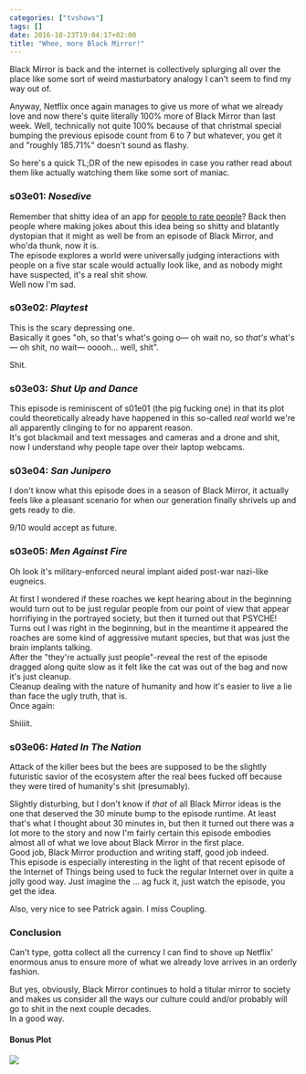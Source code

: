 ```yaml
---
categories: ["tvshows"]
tags: []
date: 2016-10-23T19:04:17+02:00
title: "Whee, more Black Mirror!"
---
```


Black Mirror is back and the internet is collectively splurging all over the place like some sort of weird masturbatory analogy I can't seem to find my way out of.  

Anyway, Netflix once again manages to give us more of what we already love and now there's quite literally 100% more of Black Mirror than last week. Well, technically not quite 100% because of that christmal special bumping the previous episode count from 6 to 7 but whatever, you get it and "roughly 185.71%" doesn't sound as flashy.

So here's a quick TL;DR of the new episodes in case you rather read about them like actually watching them like some sort of maniac.

### s03e01: *Nosedive*

Remember that shitty idea of an app for [people to rate people](https://techcrunch.com/2016/03/08/controversial-people-rating-app-peeple-goes-live-has-a-plan-to-profit-from-users-negative-reviews/)? Back then people where making jokes about this idea being so shitty and blatantly dystopian that it might as well be from an episode of Black Mirror, and who'da thunk, now it is.  
The episode explores a world were universally judging interactions with people on a five star scale would actually look like, and as nobody might have suspected, it's a real shit show.  
Well now I'm sad.

### s03e02: *Playtest*

This is the scary depressing one.  
Basically it goes "oh, so that's what's going o— oh wait no, so *that's* what's— oh shit, no wait— ooooh… well, shit".

Shit.

### s03e03: *Shut Up and Dance*

This episode is reminiscent of s01e01 (the pig fucking one) in that its plot could theoretically already have happened in this so-called *real* world we're all apparently clinging to for no apparent reason.  
It's got blackmail and text messages and cameras and a drone and shit, now I understand why people tape over their laptop webcams.

### s03e04: *San Junipero*

I don't know what this episode does in a season of Black Mirror, it actually feels like a pleasant scenario for when our generation finally shrivels up and gets ready to die.  

9/10 would accept as future.


### s03e05: *Men Against Fire*

Oh look it's military-enforced neural implant aided post-war nazi-like eugneics.  

At first I wondered if these roaches we kept hearing about in the beginning would turn out to be just regular people from our point of view that appear horrifiying in the portrayed society, but then it turned out that PSYCHE! Turns out I was right in the beginning, but in the meantime it appeared the roaches are some kind of aggressive mutant species, but that was just the brain implants talking.  
After the "they're actually just people"-reveal the rest of the episode dragged along quite slow as it felt like the cat was out of the bag and now it's just cleanup.  
Cleanup dealing with the nature of humanity and how it's easier to live a lie than face the ugly truth, that is.  
Once again:

Shiiiit.

### s03e06: *Hated In The Nation*

Attack of the killer bees but the bees are supposed to be the slightly futuristic savior of the ecosystem after the real bees fucked off because they were tired of humanity's shit (presumably).

Slightly disturbing, but I don't know if *that* of all Black Mirror ideas is the one that deserved the 30 minute bump to the episode runtime. At least that's what I thought about 30 minutes in, but then it turned out there was a lot more to the story and now I'm fairly certain this episode embodies almost all of what we love about Black Mirror in the first place.  
Good job, Black Mirror production and writing staff, good job indeed.  
This episode is especially interesting in the light of that recent episode of the Internet of Things being used to fuck the regular Internet over in quite a jolly good way. Just imagine the … ag fuck it, just watch the episode, you get the idea.

Also, very nice to see Patrick again. I miss Coupling.  

### Conclusion

Can't type, gotta collect all the currency I can find to shove up Netflix' enormous anus to ensure more of what we already love arrives in an orderly fashion.

But yes, obviously, Black Mirror continues to hold a titular mirror to society and makes us consider all the ways our culture could and/or probably will go to shit in the next couple decades.  
In a good way.

#### Bonus Plot

![](https://dump.jemu.name/2016-10-2wa1yfx05voki4u.png)
